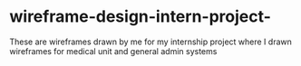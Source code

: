 # wireframe-design-intern-project-
These are wireframes drawn by me for my internship project where I drawn wireframes for medical unit and general admin systems 
